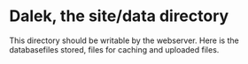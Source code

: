 Dalek, the site/data directory
==============================

This directory should be writable by the webserver. Here is the databasefiles stored, files for
caching and uploaded files.

